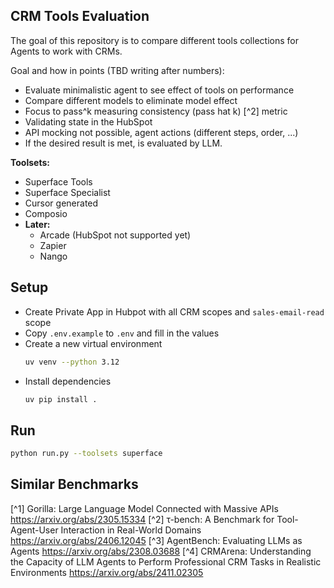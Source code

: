 ## CRM Tools Evaluation

The goal of this repository is to compare different tools collections for Agents to work with CRMs.

Goal and how in points (TBD writing after numbers):
- Evaluate minimalistic agent to see effect of tools on performance
- Compare different models to eliminate model effect
- Focus to pass^k measuring consistency (pass hat k) [^2] metric
- Validating state in the HubSpot
- API mocking not possible, agent actions (different steps, order, ...)
- If the desired result is met, is evaluated by LLM.

**Toolsets:**
- Superface Tools
- Superface Specialist
- Cursor generated
- Composio
- __Later:__
  - Arcade (HubSpot not supported yet)
  - Zapier
  - Nango

## Setup
- Create Private App in Hubpot with all CRM scopes and `sales-email-read` scope
- Copy `.env.example` to `.env` and fill in the values
- Create a new virtual environment
    ```bash
    uv venv --python 3.12
    ```
- Install dependencies 
    ```bash
    uv pip install .
    ```

## Run

```bash
python run.py --toolsets superface
```

## Similar Benchmarks 

[^1] Gorilla: Large Language Model Connected with Massive APIs https://arxiv.org/abs/2305.15334
[^2] τ-bench: A Benchmark for Tool-Agent-User Interaction in Real-World Domains https://arxiv.org/abs/2406.12045
[^3] AgentBench: Evaluating LLMs as Agents https://arxiv.org/abs/2308.03688 
[^4] CRMArena: Understanding the Capacity of LLM Agents to Perform Professional CRM Tasks in Realistic Environments https://arxiv.org/abs/2411.02305
